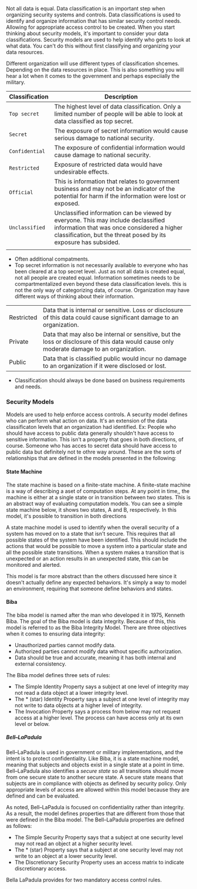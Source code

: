 Not all data is equal. Data classification is an important step when organizing security systems and controls. Data classifications is used to identify and organize information that has similar security control needs. Allowing for appropriate access control to be created. When you start thinking about security models, it's important to consider your data classifications. Security models are used to help identify who gets to look at what data. You can't do this without first classifying and organizing your data resources. 

Different organization will use different types of classification shcemes. Depending on the data resources in place. This is also something you will hear a lot when it comes to the government and perhaps especiially the military. 

| **Classification** | **Description**                                                                                                                                                                                    |
| ------------------ | -------------------------------------------------------------------------------------------------------------------------------------------------------------------------------------------------- |
| `Top secret`       | The highest level of data classification. Only a limited number of people will be able to look at data classified as top secret.                                                                   |
| `Secret`           | The exposure of secret information would cause serious damage to national security.                                                                                                                |
| `Confidential`     | The exposure of confidential information would cause damage to national security.                                                                                                                  |
| `Restricted`       | Exposure of restricted data would have undesirable effects.                                                                                                                                        |
| `Official`         | This is information that relates to government business and may not be an indicator of the potential for harm if the information were lost or exposed.                                             |
| `Unclassified`     | Unclassified information can be viewed by everyone. This may include declassified information that was once considered a higher classification, but the threat posed by its exposure has subsided. |
|                    |                                                                                                                                                                                                    |
- Often additional compatments.
- Top secret information is not necessarily available to everyone who has been cleared at a top secret level. Just as not all data is created equal, not all people are created equal. Information sometimes needs to be compartmentalized even beyond these data classification levels. this is not the only way of categorizing data, of course. Organization may have different ways of thinking about their information. 

|            |                                                                                                                                           |
| ---------- | ----------------------------------------------------------------------------------------------------------------------------------------- |
| Restricted | Data that is internal or sensitive. Loss or disclosure of this data could cause significant damage to an organization.                    |
| Private    | Data that may also be internal or sensitive, but the loss or disclosure of this data would cause only moderate damage to an organization. |
| Public     | Data that is classified public would incur no damage to an organization if it were disclosed or lost.                                     |

- Classification should always be done based on business requirements and needs. 

### Security Models
Models are used to help enforce access controls. A security model defines who can perform what action on data. It's an extension of the data classificaton levels that an organization had identified. Ex: People who should have access to public data generally shouldn't have access to sensitive information. This isn't a property that goes in both directions, of course. Someone who has acces to secret data should have access to public data but definitely not te othre way around. These are the sorts of relationships that are defined in the models presented in the following:

#### State Machine
The state machine is based on a finite-state machine. A finite-state machine is a way of describing a aset of computation steps. At any point in time,, the machine is either at a single state or in transition between two states. This is an abstract way of evaluating computation models. You can see a simple state machine below, it shows two states, A and B, respectively. In this model, it's possible to transition in both directions


A state machine model is used to identify when the overall security of a system has moved on to a state that isn't secure. This requires that all possible states of the system have been identified. This should include the actions that would be possible to move a system into a particular state and all the possible state transitions. When a system makes a transition that is unexpected or an action results in an unexpected state, this can be monitored and alerted.

This model is far more abstract than the others discussed here since it doesn't actually define any expected behaviors. It's simply a way to model an environment, requiring that someone define behaviors and states.

#### Biba
The biba model is named after the man who developed it in 1975, Kenneth Biba. The goal of the Biba model is data integrity. Because of this, this model is referred to as the Biba Integrity Model. There are three objectives when it comes to ensuring data integrity:  

- Unauthorized parties cannot modify data.
- Authorized parties cannot modify data without specific authorization.
- Data should be true and accurate, meaning it has both internal and external consistency.

The Biba model defines three sets of rules:  

- The Simple Identity Property says a subject at one level of integrity may not read a data object at a lower integrity level.
- The * (star) Identity Property says a subject at one level of integrity may not write to data objects at a higher level of integrity.
- The Invocation Property says a process from below may not request access at a higher level. The process can have access only at its own level or below.

##### Bell–LaPadula

Bell–LaPadula is used in government or military implementations, and the intent is to protect confidentiality. Like Biba, it is a state machine model, meaning that subjects and objects exist in a single state at a point in time. Bell–LaPadula also identifies a _secure state_ so all transitions should move from one secure state to another secure state. A secure state means that subjects are in compliance with objects as defined by security policy. Only appropriate levels of access are allowed within this model because they are defined and can be evaluated.  
  
As noted, Bell–LaPadula is focused on confidentiality rather than integrity. As a result, the model defines properties that are different from those that were defined in the Biba model. The Bell–LaPadula properties are defined as follows:  

- The Simple Security Property says that a subject at one security level may not read an object at a higher security level.
- The * (star) Property says that a subject at one security level may not write to an object at a lower security level.
- The Discretionary Security Property uses an access matrix to indicate discretionary access.

Bella LaPadula provides for two mandatory access control rules.